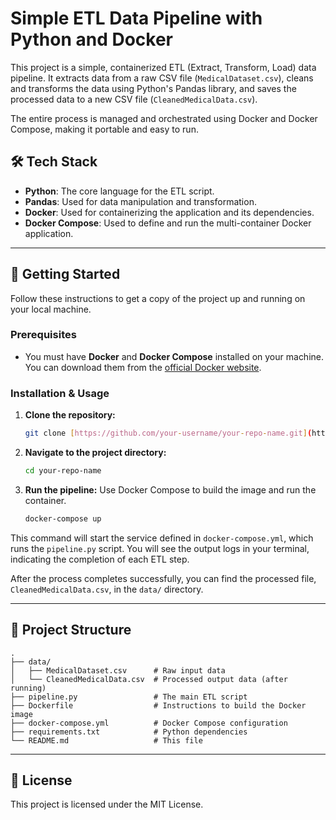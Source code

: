 # Simple ETL Data Pipeline with Python and Docker

This project is a simple, containerized ETL (Extract, Transform, Load) data pipeline. It extracts data from a raw CSV file (`MedicalDataset.csv`), cleans and transforms the data using Python's Pandas library, and saves the processed data to a new CSV file (`CleanedMedicalData.csv`).

The entire process is managed and orchestrated using Docker and Docker Compose, making it portable and easy to run.

## 🛠️ Tech Stack

* **Python**: The core language for the ETL script.
* **Pandas**: Used for data manipulation and transformation.
* **Docker**: Used for containerizing the application and its dependencies.
* **Docker Compose**: Used to define and run the multi-container Docker application.

---

## 🚀 Getting Started

Follow these instructions to get a copy of the project up and running on your local machine.

### Prerequisites

* You must have **Docker** and **Docker Compose** installed on your machine. You can download them from the [official Docker website](https://www.docker.com/products/docker-desktop).

### Installation & Usage

1.  **Clone the repository:**
    ```sh
    git clone [https://github.com/your-username/your-repo-name.git](https://github.com/your-username/your-repo-name.git)
    ```

2.  **Navigate to the project directory:**
    ```sh
    cd your-repo-name
    ```

3.  **Run the pipeline:**
    Use Docker Compose to build the image and run the container.
    ```sh
    docker-compose up
    ```

This command will start the service defined in `docker-compose.yml`, which runs the `pipeline.py` script. You will see the output logs in your terminal, indicating the completion of each ETL step.

After the process completes successfully, you can find the processed file, `CleanedMedicalData.csv`, in the `data/` directory.

---

## 📂 Project Structure

```
.
├── data/
│   ├── MedicalDataset.csv      # Raw input data
│   └── CleanedMedicalData.csv  # Processed output data (after running)
├── pipeline.py                 # The main ETL script
├── Dockerfile                  # Instructions to build the Docker image
├── docker-compose.yml          # Docker Compose configuration
├── requirements.txt            # Python dependencies
└── README.md                   # This file
```

---

## 📜 License

This project is licensed under the MIT License.
